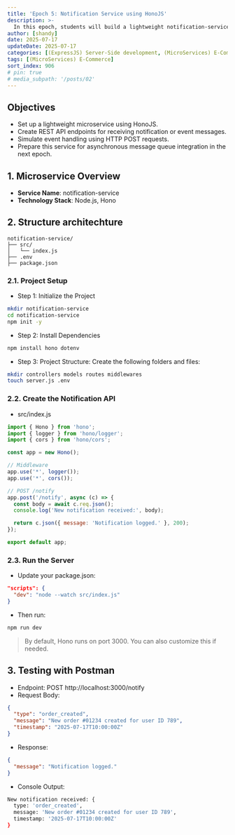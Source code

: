 ```yaml
---
title: 'Epoch 5: Notification Service using HonoJS'
description: >-
  In this epoch, students will build a lightweight notification-service using HonoJS, a minimal and ultra-fast web framework for building modern web APIs. This service will act as a simple receiver of logs or events from other microservices (such as order-service) — either as synchronous HTTP calls or eventually via message queues.
author: [shandy]
date: 2025-07-17
updateDate: 2025-07-17
categories: [(ExpressJS) Server-Side development, (MicroServices) E-Commerce]
tags: [(MicroServices) E-Commerce]
sort_index: 906
# pin: true
# media_subpath: '/posts/02'
---
```


##  Objectives
- Set up a lightweight microservice using HonoJS.
- Create REST API endpoints for receiving notification or event messages.
- Simulate event handling using HTTP POST requests.
- Prepare this service for asynchronous message queue integration in the next epoch.

## 1. Microservice Overview
- **Service Name**: notification-service
- **Technology Stack**: Node.js, Hono

## 2. Structure architechture

```
notification-service/
├── src/
│   └── index.js
├── .env
├── package.json
```

### 2.1. Project Setup
- Step 1: Initialize the Project
```bash
mkdir notification-service
cd notification-service
npm init -y
```

- Step 2: Install Dependencies
```bash
npm install hono dotenv
```

- Step 3: Project Structure: Create the following folders and files:
```bash
mkdir controllers models routes middlewares
touch server.js .env
```

### 2.2. Create the Notification API
- src/index.js

```js
import { Hono } from 'hono';
import { logger } from 'hono/logger';
import { cors } from 'hono/cors';

const app = new Hono();

// Middleware
app.use('*', logger());
app.use('*', cors());

// POST /notify
app.post('/notify', async (c) => {
  const body = await c.req.json();
  console.log('New notification received:', body);

  return c.json({ message: 'Notification logged.' }, 200);
});

export default app;
```

### 2.3. Run the Server
- Update your package.json:
```json
"scripts": {
  "dev": "node --watch src/index.js"
}
```
- Then run:
```bash
npm run dev
```
> By default, Hono runs on port 3000. You can also customize this if needed.

## 3. Testing with Postman
- Endpoint: POST http://localhost:3000/notify
- Request Body:
```json
{
  "type": "order_created",
  "message": "New order #01234 created for user ID 789",
  "timestamp": "2025-07-17T10:00:00Z"
}
```
- Response:

```json
{
  "message": "Notification logged."
}
```

- Console Output:
```bash
New notification received: {
  type: 'order_created',
  message: 'New order #01234 created for user ID 789',
  timestamp: '2025-07-17T10:00:00Z'
}
```